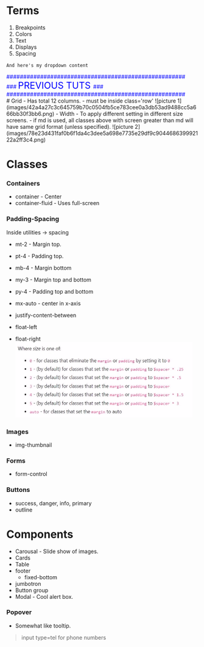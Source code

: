 # Terms
1. Breakpoints
2. Colors
3. Text 
4. Displays
5. Spacing


```{dropdown} Here's my dropdown
And here's my dropdown content
```
















<div style="color:blue"> #####################################################<br>###
<span style="font-size:24px"> PREVIOUS TUTS  </span>###<br>
#####################################################</div>
# Grid
- Has total 12 columns.
- must be inside class='row'
![picture 1](images/42a4a27c3c645759b70c0504fb5ce783cee0a3db53ad9488cc5a666bb30f3bb6.png)  
- Width - To apply different setting in different size screens.
    - if md is used, all classes above with screen greater than md will have same grid format (unless specified).
![picture 2](images/78e23d431faf0b6f1da4c3dee5a698e7735e29df9c904468639992122a2ff3c4.png)  

# Classes
### Containers
- container - Center
- container-fluid - Uses full-screen

### Padding-Spacing
Inside utilities -> spacing
- mt-2 - Margin top.
- pt-4 - Padding top.
- mb-4 - Margin bottom
- my-3 - Margin top and bottom
- py-4 - Padding top and bottom
- mx-auto - center in x-axis

- justify-content-between

- float-left
- float-right
![picture 3](images/3ab06feb62269724d6f03c86a7c6868687e204809882e977b25c4455a9879639.png)  

### Images
- img-thumbnail

### Forms
- form-control

### Buttons
- success, danger, info, primary
- outline

# Components
- Carousal - Slide show of images.
- Cards
- Table
- footer
    - fixed-bottom
- jumbotron
- Button group
- Modal - Cool alert box.

### Popover
- Somewhat like tooltip.

>input type=tel for phone numbers